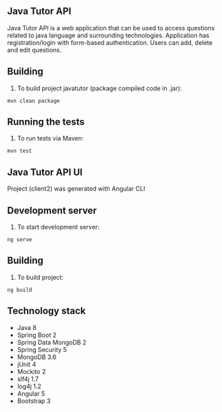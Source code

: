 ## **Java Tutor API**

Java Tutor API  is a web application that can be used to access questions related to java language and surrounding technologies. Application has registration/login with form-based authentication. Users can add, delete and edit questions.  


## **Building**

1. To build project javatutor (package compiled code in .jar):
```
mvn clean package
```

## **Running the tests**

1. To run tests via Maven:
```
mvn test
```

## **Java Tutor API UI**
Project (client2) was generated with Angular CLI

## **Development server**

1. To start development server:
```
ng serve
```

## **Building**

1. To build project:
```
ng build
```

## **Technology stack**

* Java 8
* Spring Boot 2
* Spring Data MongoDB 2
* Spring Security 5
* MongoDB 3.6
* jUnit 4
* Mockito 2
* slf4j 1.7
* log4j 1.2
* Angular 5
* Bootstrap 3

